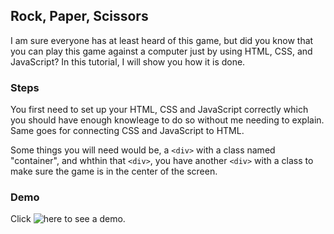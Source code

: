 ## Rock, Paper, Scissors
I am sure everyone has at least heard of this game, but did you know that you can play this game against a computer just by using HTML, CSS, and JavaScript? 
In this tutorial, I will show you how it is done.

### Steps
You first need to set up your HTML, CSS and JavaScript correctly which you should have enough knowleage to do so without me needing to explain. 
Same goes for connecting CSS and JavaScript to HTML. 

Some things you will need would be, a ```<div>``` with a class named "container", and whthin that ```<div>```, you have another ```<div>``` with a class
to make sure the game is in the center of the screen. 

### Demo
Click ![here](https://chaos1601.github.io/rock-paper-sissors/) to see a demo.
